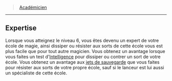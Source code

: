 ﻿> [Académicien](hd_wizard_academician.md)

---

## Expertise

Lorsque vous atteignez le niveau 6, vous êtes devenu un expert de votre école de magie, ainsi dissiper ou résister aux sorts de cette école vous est plus facile que pour tout autre magicien. Vous obtenez un avantage lorsque vous faites un test d'[Intelligence](hd_abilities_intelligence.md) pour dissiper ou contrer un sort de votre école. Vous obtenez un avantage aux [jets de sauvegarde](hd_abilities_jets_de_sauvegarde.md) que vous faites pour résister aux sorts de votre propre école, sauf si le lanceur est lui aussi un spécialiste de cette école.

